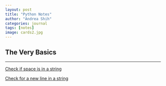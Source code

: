 ```yaml
---
layout: post
title: "Python Notes"
author: "Andrea Shih"
categories: journal
tags: [notes]
image: cards2.jpg
---
```


## The Very Basics
---

[Check if space is in a string](https://stackoverflow.com/questions/3301395/check-if-space-is-in-a-string)

[Check for a new line in a string](https://stackoverflow.com/questions/5193811/how-can-i-check-for-a-new-line-in-string-in-python-3-x)

&nbsp;
